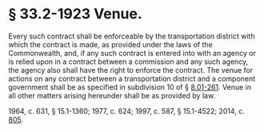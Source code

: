 # § 33.2-1923 Venue.

<p>Every such contract shall be enforceable by the transportation district with which the contract is made, as provided under the laws of the Commonwealth, and, if any such contract is entered into with an agency or is relied upon in a contract between a commission and any such agency, the agency also shall have the right to enforce the contract. The venue for actions on any contract between a transportation district and a component government shall be as specified in subdivision 10 of § <a href='http://law.lis.virginia.gov/vacode/8.01-261/'>8.01-261</a>. Venue in all other matters arising hereunder shall be as provided by law.</p><p>1964, c. 631, § 15.1-1360; 1977, c. 624; 1997, c. 587, § 15.1-4522; 2014, c. <a href='http://lis.virginia.gov/cgi-bin/legp604.exe?141+ful+CHAP0805'>805</a>.</p>